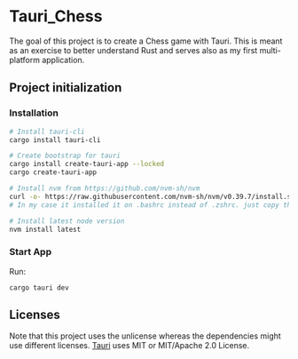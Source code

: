 # Tauri_Chess

The goal of this project is to create a Chess game with Tauri. This is meant as an exercise to better understand Rust
and serves also as my first multi-platform application.


## Project initialization

### Installation
```bash
# Install tauri-cli
cargo install tauri-cli

# Create bootstrap for tauri
cargo install create-tauri-app --locked
cargo create-tauri-app

# Install nvm from https://github.com/nvm-sh/nvm
curl -o- https://raw.githubusercontent.com/nvm-sh/nvm/v0.39.7/install.sh | bash
# In my case it installed it on .bashrc instead of .zshrc. just copy the configs over and start a new terminal

# Install latest node version
nvm install latest

```

### Start App
Run:
```
cargo tauri dev
```

## Licenses
Note that this project uses the unlicense whereas the dependencies might use different
licenses. [Tauri](https://github.com/tauri-apps/tauri?tab=readme-ov-file#licenses) uses MIT or MIT/Apache 2.0 License.
